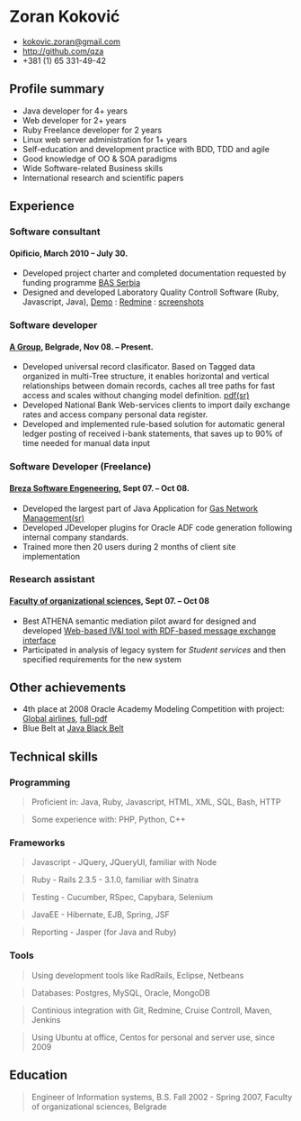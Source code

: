 # Zoran Koković

 * <kokovic.zoran@gmail.com>
 * <http://github.com/qza>
 * +381 (1) 65 331-49-42


## Profile summary

 * Java developer for 4+ years
 * Web developer for 2+ years 
 * Ruby Freelance developer for 2 years
 * Linux web server administration for 1+ years
 * Self-education and development practice with BDD, TDD and agile
 * Good knowledge of OO & SOA paradigms
 * Wide Software-related Business skills
 * International research and scientific papers
 

## Experience

### Software consultant

#### Opificio, March 2010 – July 30.

 * Developed project charter and completed documentation requested by funding programme [BAS Serbia][bas]
 * Designed and developed Laboratory Quality Controll Software (Ruby, Javascript, Java), [Demo][labis] : [Redmine][redmine] : [screenshots][scr]

### Software developer

#### [A Group][agr], Belgrade, Nov 08. – Present.

 * Developed universal record clasificator. Based on Tagged data 
organized in multi-Tree structure, it enables horizontal and vertical 
relationships between domain records, caches all tree paths for fast 
access and scales without changing model definition. [pdf(sr)][aklas]
 * Developed National Bank Web-services clients to import daily exchange rates and access company personal data register.
 * Developed and implemented rule-based solution for automatic general ledger posting of received i-bank statements, that saves up to 90% of time needed for manual data input
  
### Software Developer (Freelance)

#### [Breza Software Engeneering][bse], Sept 07. – Oct 08.

 * Developed the largest part of Java Application for  [Gas Network 
Management(sr)][gas]
 * Developed JDeveloper plugins for Oracle ADF code generation following internal company standards.
 * Trained more then 20 users during 2 months of client site implementation

### Research assistant

#### [Faculty of organizational sciences][fon], Sept 07. – Oct 08

 * Best ATHENA semantic mediation pilot award for designed and developed [Web-based IV&I tool with RDF-based message exchange interface][apo]
 * Participated in analysis of legacy system for *Student services* and then specified requirements for the new system

## Other achievements

 * 4th place at 2008 Oracle Academy Modeling Competition with project: [Global airlines][air], [full-pdf][air_pdf]
 * Blue Belt at [Java Black Belt][jbb]

[apo]:http://sourceforge.net/projects/apolon/
[gas]:http://www.brezasoftware.com/brosure/BrezaGAS.pdf
[bse]:http://www.brezasoftware.com/
[agr]:http://www.agroupm.com/
[fon]:http://www.fon.bg.ac.rs/
[jbb]:http://www.blackbeltfactory.com/UserView.wwa?userId=1135162
[air]:http://www.prnewswire.com/news-releases/oracle-announces-the-winners-of-the-2008-oracle-academy-global-data-modeling-competition-57408242.html

[aklas]: http://qza.github.com/Resume/AsoftKlas.pdf
[air_pdf]: http://qza.github.com/Resume/OracleAcademyFinal.pdf
[bas]: http://www.bas-serbia.org/
[labis]: http://labis.dyndns.biz/
[redmine]: http://labis.dyndns.biz:8088/
[scr]: http://qza.github.com/Resume/album.html


## Technical skills

### Programming

 > Proficient in: Java, Ruby, Javascript, HTML, XML, SQL, Bash, HTTP 

 > Some experience with: PHP, Python, C++


### Frameworks

 > Javascript - JQuery, JQueryUI, familiar with Node
 
 > Ruby - Rails 2.3.5 - 3.1.0, familiar with Sinatra

 > Testing - Cucumber, RSpec, Capybara, Selenium 
 
 > JavaEE - Hibernate, EJB, Spring, JSF
 
 > Reporting - Jasper (for Java and Ruby)
  
### Tools

 > Using development tools like RadRails, Eclipse, Netbeans 
 
 > Databases: Postgres, MySQL, Oracle, MongoDB
 
 > Continious integration with Git, Redmine, Cruise Controll, Maven, Jenkins
 
 > Using Ubuntu at office, Centos for personal and server use, since 2009


## Education

 > Engineer of Information systems, B.S. Fall 2002 - Spring 2007, Faculty of organizational sciences, Belgrade

